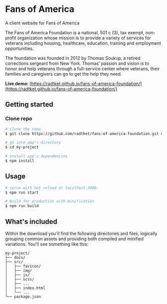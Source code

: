 # Fans of America

A client website for Fans of America

The Fans of America Foundation is a national, 501 c (3), tax exempt, non-profit organization whose mission is to provide a variety of services for veterans including housing, healthcare, education, training and employment opportunities.

The foundation was founded in 2012 by Thomas Soukup, a retired corrections sergeant from New York. Thomas’ passion and vision is to honor and help veterans through a full-service center where veterans, their families and caregivers can go to get the help they need.

**Live demo:** [https://radtket.github.io/fans-of-america-foundation/](https://radtket.github.io/fans-of-america-foundation/)

## Getting started

### Clone repo

```bash
# clone the repo
$ git clone https://github.com/radtket/fans-of-america-foundation.git my-project

# go into app's directory
$ cd my-project

# install app's dependencies
$ npm install
```

## Usage

```bash
# serve with hot reload at localhost:3000.
$ npm run start

# build for production with minification
$ npm run build
```

## What's included

Within the download you'll find the following directories and files, logically grouping common assets and providing both compiled and minified variations. You'll see something like this:

```code
my-project/
├── docs/
├── src/
│   ├── favicon/
│   ├── img/
│   ├── js/
│   ├── scss/
│   ├── ...
│   ├── index.html
│   └── ...
└── package.json
```
